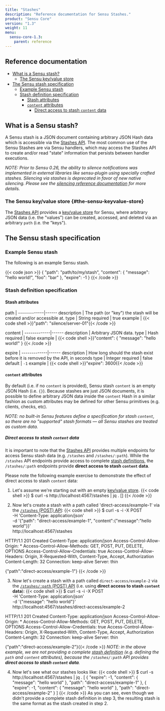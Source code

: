 ```yaml
---
title: "Stashes"
description: "Reference documentation for Sensu Stashes."
product: "Sensu Core"
version: "1.3"
weight: 11
menu:
  sensu-core-1.3:
    parent: reference
---
```


## Reference documentation

- [What is a Sensu stash?](#what-is-a-sensu-stash)
  - [The Sensu key/value store](#the-sensu-keyvalue-store)
- [The Sensu stash specification](#the-sensu-stash-specification)
  - [Example Sensu stash](#example-sensu-stash)
  - [Stash definition specification](#stash-definition-specification)
    - [Stash attributes](#stash-attributes)
    - [`content` attributes](#content-attributes)
      - [Direct access to stash `content` data](#direct-access-to-stash-content-data)

## What is a Sensu stash?

A Sensu stash is a JSON document containing arbitrary JSON Hash data which is
accessible via the [Stashes API][1]. The most common use of the Sensu Stashes
are via Sensu handlers, which may access the Stashes API to create and/or read
"state" information that persists between handler executions.

_NOTE: Prior to Sensu 0.26, the ability to silence notifications was
implemented in external libraries like sensu-plugin using specially
crafted stashes. Silencing via stashes is deprecated in favor of new
native silencing. Please see the [silencing reference documentation][7] for
more details._

### The Sensu key/value store {#the-sensu-keyvalue-store}

The [Stashes API][1] provides a [key/value store][1] for Sensu, where arbitrary
JSON data (i.e. the "values") can be created, accessed, and deleted via an
arbitrary `path` (i.e. the "keys").

## The Sensu stash specification

### Example Sensu stash

The following is an example Sensu stash.

{{< code json >}}
{
  "path": "path/to/my/stash",
  "content": {
    "message": "hello world!",
    "foo": "bar"
  },
  "expire": -1
}
{{< /code >}}

### Stash definition specification

#### Stash attributes

path         | 
-------------|------
description  | The path (or "key") the stash will be created and/or accessible at.
type         | String
required     | true
example      | {{< code shell >}}"path": "silence/server-01"{{< /code >}}

content      | 
-------------|------
description  | Arbitrary JSON data.
type         | Hash
required     | false
example      | {{< code shell >}}"content": {
  "message": "hello world!"
}
{{< /code >}}

expire       | 
-------------|------
description  | How long should the stash exist before it is removed by the API, in seconds
type         | Integer
required     | false
default      | `-1`
example      | {{< code shell >}}"expire": 3600{{< /code >}}

#### `content` attributes

By default (i.e. if no `content` is provided), Sensu stash `content` is an empty
JSON Hash (i.e. `{}`). Because stashes are just JSON documents, it is possible
to define arbitrary JSON data inside the `content` Hash in a similar fashion as
custom attributes may be defined for other Sensu primitives (e.g. clients,
checks, etc).

_NOTE: no built-in Sensu features define a specification for stash `content`, so
there are no "supported" stash formats &mdash; all Sensu stashes are treated as
custom data._

##### Direct access to stash `content` data

It is important to note that the [Stashes API][1] provides multiple endpoints
for access Sensu stash data (e.g. `/stashes` and `/stashes/:path`). While the
`/stashes` API endpoints provide access to complete [stash definitions][2], the
`/stashes/:path` endpoints provide **direct access to stash `content` data**.

Please note the following example exercise to demonstrate the effect of direct
access to stash `content` data:

1. Let's assume we're starting out with an empty [key/value store][4].
{{< code shell >}}
$ curl -s http://localhost:4567/stashes | jq .
[]
{{< /code >}}

2. Now let's create a stash with a path called 'direct-access/example-1' via the
   [`/stashes` (POST) API][5]:
{{< code shell >}}
$ curl -s -i -X POST \
-H 'Content-Type: application/json' \
-d '{"path": "direct-access/example-1", "content":{"message":"hello world"}}' \
http://localhost:4567/stashes

HTTP/1.1 201 Created
Content-Type: application/json
Access-Control-Allow-Origin: *
Access-Control-Allow-Methods: GET, POST, PUT, DELETE, OPTIONS
Access-Control-Allow-Credentials: true
Access-Control-Allow-Headers: Origin, X-Requested-With, Content-Type, Accept, Authorization
Content-Length: 32
Connection: keep-alive
Server: thin

{"path":"direct-access/example-1"}
{{< /code >}}

3. Now let's create a stash with a path called `direct-access/example-2` via the
   [`/stashes/:path` (POST) API][6] (i.e. using **direct access to stash
   `content` data**):
{{< code shell >}}
$ curl -s -i -X POST \
-H 'Content-Type: application/json' \
-d '{"message": "hello world"}' \
http://localhost:4567/stashes/direct-access/example-2

HTTP/1.1 201 Created
Content-Type: application/json
Access-Control-Allow-Origin: *
Access-Control-Allow-Methods: GET, POST, PUT, DELETE, OPTIONS
Access-Control-Allow-Credentials: true
Access-Control-Allow-Headers: Origin, X-Requested-With, Content-Type, Accept, Authorization
Content-Length: 32
Connection: keep-alive
Server: thin

{"path":"direct-access/example-2"}{{< /code >}}
   _NOTE: in the above example, we are not providing a complete [stash
   definition][2] (e.g. defining the `path` and `content` attributes), because
   the `/stashes/:path` API provides **direct access to stash `content` data**._

4. Now let's see what our stashes looks like:
{{< code shell >}}
$ curl -s http://localhost:4567/stashes | jq .
[
 {
   "expire": -1,
   "content": {
     "message": "hello world"
   },
   "path": "direct-access/example-1"
 },
 {
   "expire": -1,
   "content": {
     "message": "hello world"
   },
   "path": "direct-access/example-2"
 }
]
{{< /code >}}
   As you can see, even though we didn't provide a complete stash definition in
   step 3, the resulting stash is the same format as the stash created in step
   2.

[?]:  #
[1]:  ../../api/stashes
[2]:  #stash-definition-specification
[3]:  #content-attributes
[4]:  #the-sensu-keyvalue-store
[5]:  ../../api/stashes#stashes-post
[6]:  ../../api/stashes#stashespath-post
[7]:  ../silencing
